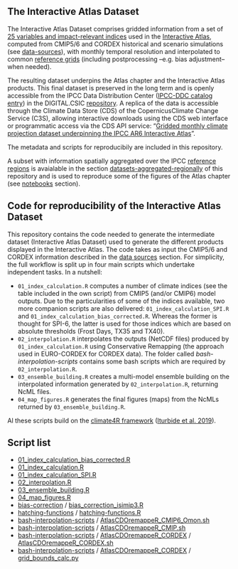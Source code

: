 ## The Interactive Atlas Dataset

The Interactive Atlas Dataset comprises gridded information from a set of [25 variables and impact-relevant indices](https://interactive-atlas.ipcc.ch/regional-information/about#variables) used in the [Interactive Atlas](http://interactive-atlas.ipcc.ch), computed from CMIP5/6 and CORDEX historical and scenario simulations (see [data-sources](/data-sources)), with monthly temporal resolution and interpolated to common [reference grids](/reference-grids) (including postprocessing –e.g. bias adjustment– when needed).

The resulting dataset underpins the Atlas chapter and the Interactive Atlas products. This final dataset is preserved in the long term and is openly accessible from the IPCC Data Distribution Center ([IPCC-DDC catalog entry](https://ipcc-browser.ipcc-data.org/browser/dataset/6171/0)) in the DIGITAL.CSIC [repository](https://digital.csic.es/handle/10261/280324). A replica of the data is accessible through the Climate Data Store (CDS) of the CopernicusClimate Change Service (C3S), allowing interactive downloads using the CDS web interface or programmatic access via the CDS API service: “[Gridded monthly climate projection dataset underpinning the IPCC AR6 Interactive Atlas](https://doi.org/10.24381/cds.5292a2b0)”.

The metadata and scripts for reproducibily are included in this repository. 

A subset with information spatially aggregated over the IPCC [reference regions](/reference-regions) is avaialable in the section [datasets-aggregated-regionally](/datasets-aggregated-regionally) of this repository and is used to reproduce some of the figures of the Atlas chapter (see [notebooks](/notebooks) section). 


## Code for reproducibility of the Interactive Atlas Dataset

This repository contains the code needed to generate the intermediate dataset (Interactive Atlas Dataset) used to generate the different products displayed in the Interactive Atlas. The code takes as input the CMIP5/6 and CORDEX information described in the [data sources](/data-sources) section. For simplicity, the full workflow is split up in four main scripts which undertake independent tasks. In a nutshell:

* `01_index_calculation.R` computes a number of climate indices (see the table included in the own script) from CMIP5 (and/or CMIP6) model outputs. Due to the particularities of some of the indices available, two more companion scripts are also delivered: `01_index_calculation_SPI.R` and `01_index_calculation_bias_corrected.R`. Whereas the former is thought for SPI-6, the latter is used for those indices which are based on absolute thresholds (Frost Days, TX35 and TX40).
* `02_interpolation.R` interpolates the outputs (NetCDF files) produced by `01_index_calculation.R` using Conservative Remapping (the approach used in EURO-CORDEX for CORDEX data). The folder called *bash-interpolation-scripts* contains some bash scripts which are required by `02_interpolation.R`.
* `03_ensemble_building.R` creates a multi-model ensemble building on the interpolated information generated by `02_interpolation.R`, returning NcML files.
* `04_map_figures.R` generates the final figures (maps) from the NcMLs returned by `03_ensemble_building.R`.

Al these scripts build on the [climate4R framework](https://github.com/SantanderMetGroup/climate4R) ([Iturbide et al. 2019](https://doi.org/10.1016/j.envsoft.2018.09.009)). 

## Script list

 * [01_index_calculation_bias_corrected.R](./01_index_calculation_bias_corrected.R)
 * [01_index_calculation.R](./01_index_calculation.R)
 * [01_index_calculation_SPI.R](./01_index_calculation_SPI.R)
 * [02_interpolation.R](./02_interpolation.R)
 * [03_ensemble_building.R](./03_ensemble_building.R)
 * [04_map_figures.R](./04_map_figures.R)
 * [bias-correction](bias-correction) / [bias_correction_isimip3.R](./bias-correction/bias_correction_isimip3.R)
 * [hatching-functions](hatching-functions) / [hatching-functions.R](./hatching-functions/hatching-functions.R)
 * [bash-interpolation-scripts](bash-interpolation-scripts) / [AtlasCDOremappeR_CMIP6_Omon.sh](./bash-interpolation-scripts/AtlasCDOremappeR_CMIP6_Omon.sh)
 * [bash-interpolation-scripts](bash-interpolation-scripts) / [AtlasCDOremappeR_CMIP.sh](./bash-interpolation-scripts/AtlasCDOremappeR_CMIP.sh)
 * [bash-interpolation-scripts](bash-interpolation-scripts) / [AtlasCDOremappeR_CORDEX](./bash-interpolation-scripts/AtlasCDOremappeR_CORDEX) / [AtlasCDOremappeR_CORDEX.sh](./bash-interpolation-scripts/AtlasCDOremappeR_CORDEX/AtlasCDOremappeR_CORDEX.sh)
 * [bash-interpolation-scripts](bash-interpolation-scripts) / [AtlasCDOremappeR_CORDEX](./bash-interpolation-scripts/AtlasCDOremappeR_CORDEX) / [grid_bounds_calc.py](./bash-interpolation-scripts/AtlasCDOremappeR_CORDEX/grid_bounds_calc.py)
